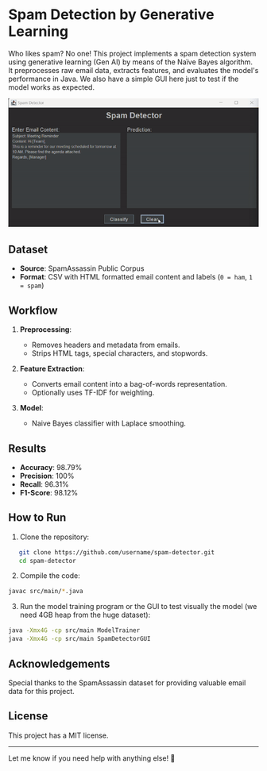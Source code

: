 # Spam Detection by Generative Learning 

Who likes spam? No one! This project implements a spam detection system using generative learning (Gen AI) by means of the Naïve Bayes algorithm. It preprocesses raw email data, extracts features, and evaluates the model's performance in Java. We also have a simple GUI here just to test if the model works as expected.

<div align="center">
    <img src="https://github.com/davidomanovic/spam-detector/blob/main/example.gif" alt="Example" width="700"/>
</div>


## Dataset
- **Source**: SpamAssassin Public Corpus
- **Format**: CSV with HTML formatted email content and labels (`0 = ham`, `1 = spam`)

## Workflow
1. **Preprocessing**:
   - Removes headers and metadata from emails.
   - Strips HTML tags, special characters, and stopwords.

2. **Feature Extraction**:
   - Converts email content into a bag-of-words representation.
   - Optionally uses TF-IDF for weighting.

3. **Model**:
   - Naive Bayes classifier with Laplace smoothing.

## Results
- **Accuracy**: 98.79%
- **Precision**: 100%
- **Recall**: 96.31%
- **F1-Score**: 98.12%

## How to Run
1. Clone the repository:
```bash
   git clone https://github.com/username/spam-detector.git
   cd spam-detector
```

2. Compile the code:
```bash
javac src/main/*.java
```

3. Run the model training program or the GUI to test visually the model (we need 4GB heap from the huge dataset):
```bash
java -Xmx4G -cp src/main ModelTrainer
java -Xmx4G -cp src/main SpamDetectorGUI
```

## Acknowledgements
Special thanks to the SpamAssassin dataset for providing valuable email data for this project.

## License
This project has a MIT license.

---
Let me know if you need help with anything else! 🎯
